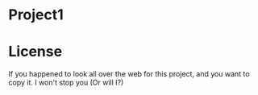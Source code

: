 # Project1

# License
If you happened to look all over the web for this project, and you want to copy it. I won't stop you (Or will I?)
